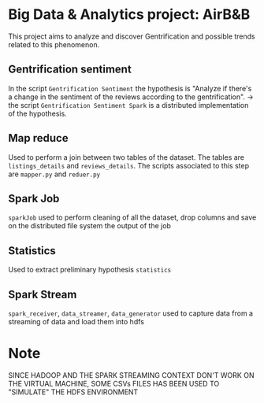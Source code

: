 # Big Data & Analytics project: AirB&B
This project aims to analyze and discover Gentrification and possible trends related to this phenomenon.

## Gentrification sentiment
In the script ```Gentrification Sentiment``` the hypothesis is "Analyze if there's a change in the sentiment of the reviews according to the gentrification". $\rightarrow$ the script ```Gentrification Sentiment Spark``` is a distributed implementation of the hypothesis.

## Map reduce
Used to perform a join between two tables of the dataset. The tables are ```listings_details``` and ```reviews_details```. The scripts associated to this step are ```mapper.py``` and ```reduer.py```

## Spark Job
```sparkJob``` used to perform cleaning of all the dataset, drop columns and save on the distributed file system the output of the job

## Statistics
Used to extract preliminary hypothesis ```statistics```

## Spark Stream
```spark_receiver```, ```data_streamer```, ```data_generator``` used to capture data from a streaming of data and load them into hdfs

# Note
SINCE HADOOP AND THE SPARK STREAMING CONTEXT DON'T WORK ON THE VIRTUAL MACHINE, SOME CSVs FILES HAS BEEN USED TO "SIMULATE" THE HDFS ENVIRONMENT
